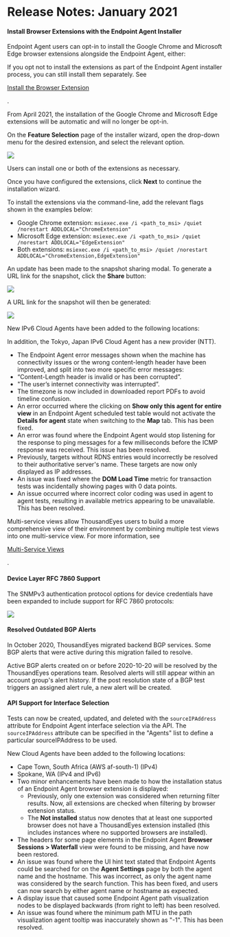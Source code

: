 # Release Notes: January 2021

#### Install Browser Extensions with the Endpoint Agent Installer <a href="#install-browser-extensions-with-the-endpoint-agent-installer" id="install-browser-extensions-with-the-endpoint-agent-installer"></a>

Endpoint Agent users can opt-in to install the Google Chrome and Microsoft Edge browser extensions alongside the Endpoint Agent, either:

If you opt not to install the extensions as part of the Endpoint Agent installer process, you can still install them separately. See

[Install the Browser Extension](https://docs.thousandeyes.com/product-documentation/endpoint-agent/install/install-the-browser-extension)

.

From April 2021, the installation of the Google Chrome and Microsoft Edge extensions will be automatic and will no longer be opt-in.

On the **Feature Selection** page of the installer wizard, open the drop-down menu for the desired extension, and select the relevant option.

![](https://2360053865-files.gitbook.io/\~/files/v0/b/gitbook-x-prod.appspot.com/o/spaces%2F-M4QARF6s57qxMrOHDTZ%2Fuploads%2Fgit-blob-f60c0a4644da12016b2563326bae65c192644a79%2Fwhats-new\_changelog\_endpoint-installer-1.png?alt=media)

Users can install one or both of the extensions as necessary.

Once you have configured the extensions, click **Next** to continue the installation wizard.

To install the extensions via the command-line, add the relevant flags shown in the examples below:

* Google Chrome extension: `msiexec.exe /i <path_to_msi> /quiet /norestart ADDLOCAL="ChromeExtension"`
* Microsoft Edge extension: `msiexec.exe /i <path_to_msi> /quiet /norestart ADDLOCAL="EdgeExtension"`
* Both extensions: `msiexec.exe /i <path_to_msi> /quiet /norestart ADDLOCAL="ChromeExtension,EdgeExtension"`

An update has been made to the snapshot sharing modal. To generate a URL link for the snapshot, click the **Share** button:

![](https://2360053865-files.gitbook.io/\~/files/v0/b/gitbook-x-prod.appspot.com/o/spaces%2F-M4QARF6s57qxMrOHDTZ%2Fuploads%2Fgit-blob-acdfbf8a6f00eecb69a2b440e716fbe3af45cc76%2Fwhats-new\_changelog\_sharing-snapshot-2.png?alt=media)

A URL link for the snapshot will then be generated:

![](https://2360053865-files.gitbook.io/\~/files/v0/b/gitbook-x-prod.appspot.com/o/spaces%2F-M4QARF6s57qxMrOHDTZ%2Fuploads%2Fgit-blob-96aeb3b1412ba7af03f4b5e63e443beace86abed%2Fwhats-new\_changelog\_sharing-snapshot-1-2.png?alt=media)

New IPv6 Cloud Agents have been added to the following locations:

In addition, the Tokyo, Japan IPv6 Cloud Agent has a new provider (NTT).

* The Endpoint Agent error messages shown when the machine has connectivity issues or the wrong content-length header have been improved, and split into two more specific error messages:
* “Content-Length header is invalid or has been corrupted”.
* "The user’s internet connectivity was interrupted”.
* The timezone is now included in downloaded report PDFs to avoid timeline confusion.
* An error occurred where the clicking on **Show only this agent for entire view** in an Endpoint Agent scheduled test table would not activate the **Details for agent** state when switching to the **Map** tab. This has been fixed.
* An error was found where the Endpoint Agent would stop listening for the response to ping messages for a few milliseconds before the ICMP response was received. This issue has been resolved.
* Previously, targets without RDNS entries would incorrectly be resolved to their authoritative server's name. These targets are now only displayed as IP addresses.
* An issue was fixed where the **DOM Load Time** metric for transaction tests was incidentally showing pages with 0 data points.
* An issue occurred where incorrect color coding was used in agent to agent tests, resulting in available metrics appearing to be unavailable. This has been resolved.

Multi-service views allow ThousandEyes users to build a more comprehensive view of their environment by combining multiple test views into one multi-service view. For more information, see

[Multi-Service Views](https://docs.thousandeyes.com/product-documentation/tests/multi-service-views)

.

#### Device Layer RFC 7860 Support <a href="#device-layer-rfc-7860-support" id="device-layer-rfc-7860-support"></a>

The SNMPv3 authentication protocol options for device credentials have been expanded to include support for RFC 7860 protocols:

![](https://2360053865-files.gitbook.io/\~/files/v0/b/gitbook-x-prod.appspot.com/o/spaces%2F-M4QARF6s57qxMrOHDTZ%2Fuploads%2Fgit-blob-480ab68b1b770aed5a334277ccf8a94bb85b9d52%2Fwhats-new\_changelog\_rfc-7860-1.png?alt=media)

#### Resolved Outdated BGP Alerts <a href="#resolved-outdated-bgp-alerts" id="resolved-outdated-bgp-alerts"></a>

In October 2020, ThousandEyes migrated backend BGP services. Some BGP alerts that were active during this migration failed to resolve.

Active BGP alerts created on or before 2020-10-20 will be resolved by the ThousandEyes operations team. Resolved alerts will still appear within an account group's alert history. If the post resolution state of a BGP test triggers an assigned alert rule, a new alert will be created.

#### API Support for Interface Selection <a href="#api-support-for-interface-selection" id="api-support-for-interface-selection"></a>

Tests can now be created, updated, and deleted with the `sourceIPAddress` attribute for Endpoint Agent interface selection via the API. The `sourceIPAddress` attribute can be specified in the "Agents" list to define a particular sourceIPAddress to be used.

New Cloud Agents have been added to the following locations:

* Cape Town, South Africa (AWS af-south-1) (IPv4)
* Spokane, WA (IPv4 and IPv6)
* Two minor enhancements have been made to how the installation status of an Endpoint Agent browser extension is displayed:
  * Previously, only one extension was considered when returning filter results. Now, all extensions are checked when filtering by browser extension status.
  * The **Not installed** status now denotes that at least one supported browser does not have a ThousandEyes extension installed (this includes instances where no supported browsers are installed).
* The headers for some page elements in the Endpoint Agent **Browser Sessions > Waterfall** view were found to be missing, and have now been restored.
* An issue was found where the UI hint text stated that Endpoint Agents could be searched for on the **Agent Settings** page by both the agent name and the hostname. This was incorrect, as only the agent name was considered by the search function. This has been fixed, and users can now search by either agent name or hostname as expected.
* A display issue that caused some Endpoint Agent path visualization nodes to be displayed backwards (from right to left) has been resolved.
* An issue was found where the minimum path MTU in the path visualization agent tooltip was inaccurately shown as "-1". This has been resolved.
